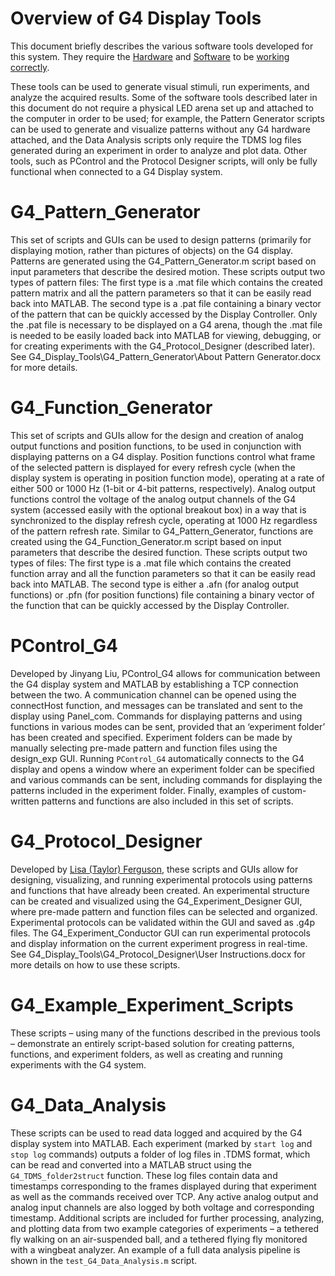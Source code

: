# Overview of G4 Display Tools

This document briefly describes the various software tools developed for this system. They require the [Hardware](docs/G4_Hardware_Setup.md) and [Software](docs/G4_Software_Setup.md) to be [working correctly](docs/G4_Verify.md). 

These tools can be used to generate visual stimuli, run experiments, and analyze the acquired results. Some of the software tools described later in this document do not require a physical LED arena set up and attached to the computer in order to be used; for example, the Pattern Generator scripts can be used to generate and visualize patterns without any G4 hardware attached, and the Data Analysis scripts only require the TDMS log files generated during an experiment in order to analyze and plot data. Other tools, such as PControl and the Protocol Designer scripts, will only be fully functional when connected to a G4 Display system.

# G4_Pattern_Generator

This set of scripts and GUIs can be used to design patterns (primarily for displaying motion, rather than pictures of objects) on the G4 display. Patterns are generated using the G4_Pattern_Generator.m script based on input parameters that describe the desired motion. These scripts output two types of pattern files: The first type is a .mat file which contains the created pattern matrix and all the pattern parameters so that it can be easily read back into MATLAB. The second type is a .pat file containing a binary vector of the pattern that can be quickly accessed by the Display Controller. Only the .pat file is necessary to be displayed on a G4 arena, though the .mat file is needed to be easily loaded back into MATLAB for viewing, debugging, or for creating experiments with the G4_Protocol_Designer (described later). See G4_Display_Tools\G4_Pattern_Generator\About Pattern Generator.docx for more details.

# G4_Function_Generator

This set of scripts and GUIs allow for the design and creation of analog output functions and position functions, to be used in conjunction with displaying patterns on a G4 display. Position functions control what frame of the selected pattern is displayed for every refresh cycle (when the display system is operating in position function mode), operating at a rate of either 500 or 1000 Hz (1-bit or 4-bit patterns, respectively). Analog output functions control the voltage of the analog output channels of the G4 system (accessed easily with the optional breakout box) in a way that is synchronized to the display refresh cycle, operating at 1000 Hz regardless of the pattern refresh rate. Similar to G4_Pattern_Generator, functions are created using the G4_Function_Generator.m script based on input parameters that describe the desired function. These scripts output two types of files: The first type is a .mat file which contains the created function array and all the function parameters so that it can be easily read back into MATLAB. The second type is either a .afn (for analog output functions) or .pfn (for position functions) file containing a binary vector of the function that can be quickly accessed by the Display Controller.

# PControl_G4

Developed by Jinyang Liu, PControl_G4 allows for communication between the G4 display system and MATLAB by establishing a TCP connection between the two. A communication channel can be opened using the connectHost function, and messages can be translated and sent to the display using Panel_com. Commands for displaying patterns and using functions in various modes can be sent, provided that an ‘experiment folder’ has been created and specified. Experiment folders can be made by manually selecting pre-made pattern and function files using the design_exp GUI. Running `PControl_G4` automatically connects to the G4 display and opens a window where an experiment folder can be specified and various commands can be sent, including commands for displaying the patterns included in the experiment folder. Finally, examples of custom-written patterns and functions are also included in this set of scripts.

# G4_Protocol_Designer

Developed by [Lisa (Taylor) Ferguson](mailto:taylorl@janelia.hhmi.org), these scripts and GUIs allow for designing, visualizing, and running experimental protocols using patterns and functions that have already been created. An experimental structure can be created and visualized using the G4_Experiment_Designer GUI, where pre-made pattern and function files can be selected and organized. Experimental protocols can be validated within the GUI and saved as .g4p files. The G4_Experiment_Conductor GUI can run experimental protocols and display information on the current experiment progress in real-time. See G4_Display_Tools\G4_Protocol_Designer\User Instructions.docx for more details on how to use these scripts.

# G4_Example_Experiment_Scripts

These scripts – using many of the functions described in the previous tools – demonstrate an entirely script-based solution for creating patterns, functions, and experiment folders, as well as creating and running experiments with the G4 system.

# G4_Data_Analysis

These scripts can be used to read data logged and acquired by the G4 display system into MATLAB. Each experiment (marked by `start log` and `stop log` commands) outputs a folder of log files in .TDMS format, which can be read and converted into a MATLAB struct using the `G4_TDMS_folder2struct` function. These log files contain data and timestamps corresponding to the frames displayed during that experiment as well as the commands received over TCP. Any active analog output and analog input channels are also logged by both voltage and corresponding timestamp. Additional scripts are included for further processing, analyzing, and plotting data from two example categories of experiments – a tethered fly walking on an air-suspended ball, and a tethered flying fly monitored with a wingbeat analyzer. An example of a full data analysis pipeline is shown in the `test_G4_Data_Analysis.m` script.
